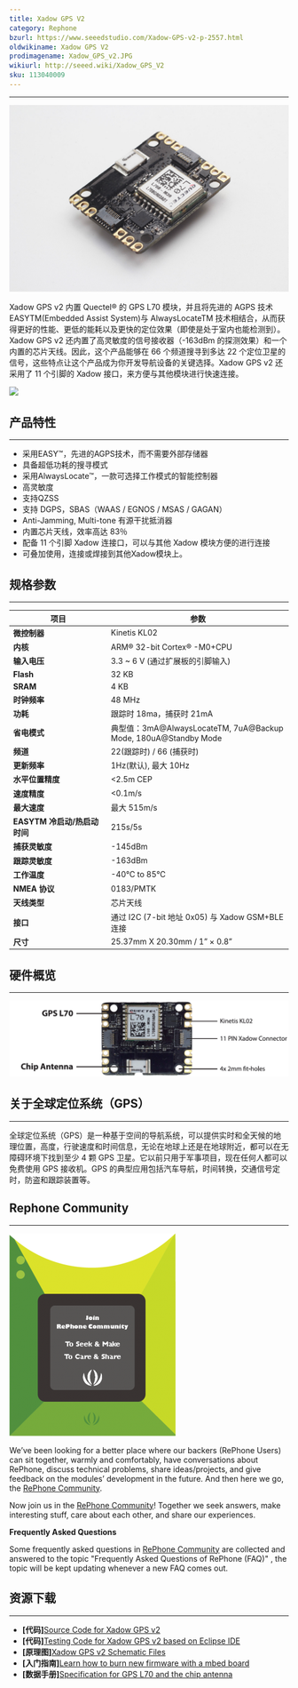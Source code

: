 ```yaml
---
title: Xadow GPS V2
category: Rephone
bzurl: https://www.seeedstudio.com/Xadow-GPS-v2-p-2557.html
oldwikiname: Xadow GPS V2
prodimagename: Xadow_GPS_v2.JPG
wikiurl: http://seeed.wiki/Xadow_GPS_V2
sku: 113040009
---
```


---
![](https://github.com/SeeedDocument/Xadow_GPS_V2/raw/master/images/Xadow_GPS_v2.JPG)

Xadow GPS v2 内置 Quectel® 的 GPS L70 模块，并且将先进的 AGPS 技术 EASYTM(Embedded Assist System)与 AlwaysLocateTM 技术相结合，从而获得更好的性能、更低的能耗以及更快的定位效果（即使是处于室内也能检测到）。Xadow GPS v2 还内置了高灵敏度的信号接收器（-163dBm 的探测效果）和一个内置的芯片天线。因此，这个产品能够在 66 个频道搜寻到多达 22 个定位卫星的信号，这些特点让这个产品成为你开发导航设备的关键选择。Xadow GPS v2 还采用了 11 个引脚的 Xadow 接口，来方便与其他模块进行快速连接。

[![](https://github.com/SeeedDocument/wiki_chinese/raw/master/docs/images/click_to_buy.PNG)](https://item.taobao.com/item.htm?spm=a1z10.3-c.w4002-11172317909.10.4d812959DUmERG&id=535921210124)

## 产品特性
---

- 采用EASY™，先进的AGPS技术，而不需要外部存储器
- 具备超低功耗的搜寻模式
- 采用AlwaysLocate™，一款可选择工作模式的智能控制器
- 高灵敏度
- 支持QZSS
- 支持 DGPS，SBAS（WAAS / EGNOS / MSAS / GAGAN）
- Anti-Jamming, Multi-tone 有源干扰抵消器
- 内置芯片天线，效率高达 83％
- 配备 11 个引脚 Xadow 连接口，可以与其他 Xadow 模块方便的进行连接
- 可叠加使用，连接或焊接到其他Xadow模块上。

## 规格参数
---

|项目|参数|
|---|---|
|**微控制器**|	Kinetis KL02|
|**内核**|	ARM® 32-bit Cortex® -M0+CPU|
|**输入电压**	|3.3 ~ 6 V (通过扩展板的引脚输入)|
|**Flash**|	32 KB|
|**SRAM**|	4 KB
|**时钟频率**|	48 MHz
|**功耗**	|跟踪时 18ma，捕获时 21mA
|**省电模式**|	典型值：3mA@AlwaysLocateTM, 7uA@Backup<br>Mode, 180uA@Standby Mode
|**频道**|	22(跟踪时) / 66 (捕获时)
|**更新频率**|	1Hz(默认), 最大 10Hz
|**水平位置精度**|	<2.5m CEP
|**速度精度**|	<0.1m/s
|**最大速度**|	最大 515m/s
|**EASYTM 冷启动/热启动时间**|215s/5s
|**捕获灵敏度**|-145dBm
|**跟踪灵敏度**|	-163dBm
|**工作温度**|-40℃ to 85℃
|**NMEA 协议**|0183/PMTK
|**天线类型**|	芯片天线
|**接口**|	通过 I2C (7-bit 地址 0x05) 与 Xadow GSM+BLE 连接
|**尺寸**|	25.37mm X 20.30mm / 1” × 0.8”

## 硬件概览
---
![](https://github.com/SeeedDocument/Xadow_GPS_V2/raw/master/images/Xadow_GPS_v2.png)

## 关于全球定位系统（GPS）
---
全球定位系统（GPS）是一种基于空间的导航系统，可以提供实时和全天候的地理位置，高度，行驶速度和时间信息，无论在地球上还是在地球附近，都可以在无障碍环境下找到至少 4 颗 GPS 卫星。它以前只用于军事项目，现在任何人都可以免费使用 GPS 接收机。GPS 的典型应用包括汽车导航，时间转换，交通信号定时，防盗和跟踪装置等。

## Rephone Community
---
[![](https://github.com/SeeedDocument/Xadow_GPS_V2/raw/master/images/300px-RePhone_Community-2.png)](http://www.seeed.cc/discover.html?t=RePhone)

We’ve been looking for a better place where our backers (RePhone Users) can sit together, warmly and comfortably, have conversations about RePhone, discuss technical problems, share ideas/projects, and give feedback on the modules’ development in the future. And then here we go, the [RePhone Community](http://www.seeed.cc/discover.html?t=RePhone).

Now join us in the [RePhone Community](http://www.seeed.cc/discover.html?t=RePhone)! Together we seek answers, make interesting stuff, care about each other, and share our experiences.

**Frequently Asked Questions**

Some frequently asked questions in [RePhone Community](http://www.seeed.cc/discover.html?t=RePhone) are collected and answered to the topic "Frequently Asked Questions of RePhone (FAQ)" , the topic will be kept updating whenever a new FAQ comes out.

## 资源下载
---

- **[代码]**[Source Code for Xadow GPS v2](https://github.com/WayenWeng/Xadow_GPS_v2/)
- **[代码]**[Testing Code for Xadow GPS v2 based on Eclipse IDE](https://github.com/WayenWeng/Xadow_GPS_v2_test/)
- **[原理图]**[Xadow GPS v2 Schematic Files](https://github.com/SeeedDocument/Xadow_GPS_V2/raw/master/resources/202000729_PCBA%3BXadow%20GPS%20v2.1_schemic%20file.zip)
- **[入门指南]**[Learn how to burn new firmware with a mbed board](https://github.com/SeeedDocument/Xadow_GPS_V2/raw/master/resources/Burn_to_Xadow_modules.zip)
- **[数据手册]**[Specification for GPS L70 and the chip antenna](https://github.com/SeeedDocument/Xadow_GPS_V2/raw/master/resources/GPS_L70_%26_Chip_Antenna.rar)
